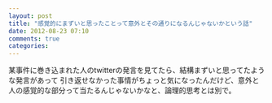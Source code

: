 ```yaml
---
layout: post
title: "感覚的にまずいと思ったことって意外とその通りになるんじゃないかという話"
date: 2012-08-23 07:10
comments: true
categories:
---
```

某事件に巻き込まれた人のtwitterの発言を見てたら、結構まずいと思ってたような発言があって
引き返せなかった事情がちょっと気になったんだけど、意外と人の感覚的な部分って当たるんじゃないかなと、論理的思考とは別で。
